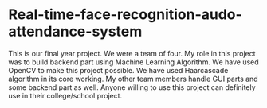 # Real-time-face-recognition-audo-attendance-system
This is our final year project. We were a team of four. My role in this project was to build backend part using Machine Learning Algorithm. We have used OpenCV to make this project possible. We have used Haarcascade algorithm in its core working. My other team members handle GUI parts and some backend part as well. 
Anyone willing to use this project can definitely use in their college/school project.

